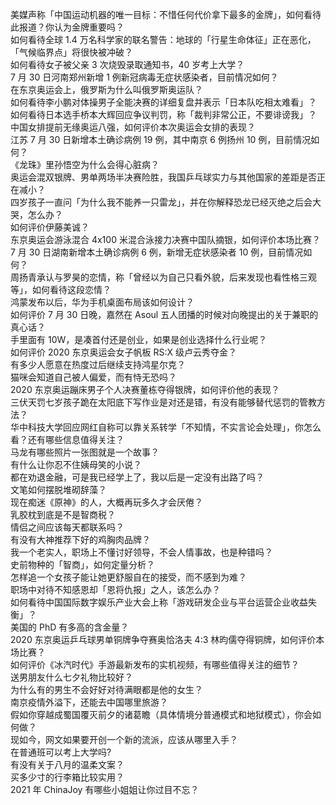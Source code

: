 美媒声称「中国运动机器的唯一目标：不惜任何代价拿下最多的金牌」，如何看待此报道？你认为金牌重要吗？  
如何看待全球 1.4 万名科学家的联名警告：地球的「行星生命体征」正在恶化，「气候临界点」将很快被冲破？  
如何看待女子被父亲 3 次烧毁录取通知书，40 岁考上大学？  
7 月 30 日河南郑州新增 1 例新冠病毒无症状感染者，目前情况如何？  
在东京奥运会上，俄罗斯为什么叫俄罗斯奥运队？  
如何看待李小鹏对体操男子全能决赛的详细复盘并表示「日本队吃相太难看」？  
如何看待日本选手桥本大辉回应争议判罚，称「裁判非常公正，不要诽谤我」？  
中国女排提前无缘奥运八强，如何评价本次奥运会女排的表现？  
江苏 7 月 30 日新增本土确诊病例 19 例，其中南京 6 例扬州 10 例，目前情况如何？  
《龙珠》里孙悟空为什么会得心脏病？  
奥运会混双银牌、男单两场半决赛险胜，我国乒乓球实力与其他国家的差距是否正在减小？  
四岁孩子一直问「为什么我不能养一只雷龙」，并在你解释恐龙已经灭绝之后会大哭，怎么办？  
如何评价伊藤美诚？  
东京奥运会游泳混合 4x100 米混合泳接力决赛中国队摘银，如何评价本场比赛？  
7 月 30 日湖南新增本土确诊病例 6 例，新增无症状感染者 10 例，目前情况如何？  
周扬青承认与罗昊的恋情，称「曾经以为自己只看外貌，后来发现也看性格三观等」，如何看待这段恋情？  
鸿蒙发布以后，华为手机桌面布局该如何设计？  
如何评价 7 月 30 日晚，嘉然在 Asoul 五人团播的时候对向晚提出的关于兼职的真心话？  
手里面有 10W，是凑首付还是创业，如果是创业选择什么行业呢？  
如何评价 2020 东京奥运会女子帆板 RS:X 级卢云秀夺金？  
有多少人愿意在热度过后继续支持鸿星尔克？  
猫咪会知道自己被人偏爱，而有恃无恐吗？  
2020 东京奥运蹦床男子个人决赛董栋夺得银牌，如何评价他的表现？  
三伏天罚七岁孩子跪在太阳底下写作业是对还是错，有没有能够替代惩罚的管教方法？  
华中科技大学回应网红自称可以靠关系转学「不知情，不实言论会处理」，你怎么看？还有哪些信息值得关注？  
马龙有哪些照片一张图就是一个故事？  
有什么让你忍不住姨母笑的小说？  
都在劝退金融，可是我已经学上了，我以后是一定没有出路了吗？  
文笔如何摆脱堆砌辞藻？  
现在痴迷《原神》的人，大概再玩多久才会厌倦？  
乳胶枕到底是不是智商税？  
情侣之间应该每天都联系吗？  
有没有大神推荐下好的鸡胸肉品牌？  
我一个老实人，职场上不懂讨好领导，不会人情事故，也是种错吗？  
史前物种的「智商」，如何定量分析？  
怎样追一个女孩子能让她更舒服自在的接受，而不感到为难？  
职场中对待不知感恩却「恩将仇报」之人，该怎么办？  
如何看待中国国际数字娱乐产业大会上称「游戏研发企业与平台运营企业收益失衡」？  
美国的 PhD 有多高的含金量？  
2020 东京奥运乒乓球男单铜牌争夺赛奥恰洛夫 4:3 林昀儒夺得铜牌，如何评价本场比赛？  
如何评价《冰汽时代》手游最新发布的实机视频，有哪些值得关注的细节？  
送男朋友什么七夕礼物比较好？  
为什么有的男生不会好好对待满眼都是他的女生？  
南京疫情外溢下，还能去中国哪里旅游？  
假如你穿越成蜀国覆灭前夕的诸葛瞻（具体情境分普通模式和地狱模式），你会如何做？  
现如今，网文如果要开创一个新的流派，应该从哪里入手？  
在普通班可以考上大学吗?  
有没有关于八月的温柔文案？  
买多少寸的行李箱比较实用？  
2021 年 ChinaJoy 有哪些小姐姐让你过目不忘？  

